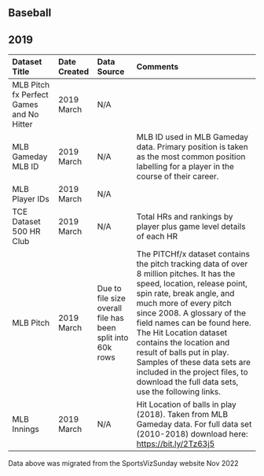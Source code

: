 ## Baseball

## 2019
|Dataset Title| Date Created | Data Source                                                | Comments                                                                                                                                                                                                                                                                                                                                                                                                                                             |
|:----|:-------------|:-----------------------------------------------------------|:-----------------------------------------------------------------------------------------------------------------------------------------------------------------------------------------------------------------------------------------------------------------------------------------------------------------------------------------------------------------------------------------------------------------------------------------------------|
|MLB Pitch fx Perfect Games and No Hitter| 2019 March   | N/A                                                        |                                                                                                                                                                                                                                                                                                                                                                                                                                                      |
|MLB Gameday MLB ID| 2019 March   | N/A                                                        | MLB ID used in MLB Gameday data. Primary position is taken as the most common position labelling for a player in the course of their career.                                                                                                                                                                                                                                                                                                         |
|MLB Player IDs| 2019 March   | N/A                                                        |                                                                                                                                                                                                                                                                                                                                                                                                                                                      |
|TCE Dataset 500 HR Club| 2019 March   | N/A                                                        | Total HRs and rankings by player plus game level details of each HR                                                                                                                                                                                                                                                                                                                                                                                                                                                     |
|MLB Pitch| 2019 March   | Due to file size overall file has been split into 60k rows | The PITCHf/x dataset contains the pitch tracking data of over 8 million pitches. It has the speed, location, release point, spin rate, break angle, and much more of every pitch since 2008. A glossary of the field names can be found here. The Hit Location dataset contains the location and result of balls put in play. Samples of these data sets are included in the project files, to download the full data sets, use the following links. |
|MLB Innings| 2019 March  | N/A                                                        | Hit Location of balls in play (2018). Taken from MLB Gameday data. For full data set (2010-2018) download here: https://bit.ly/2Tz63j5                                                                                                                                                                                                                                                                                                               |

Data above was migrated from the SportsVizSunday website Nov 2022 
